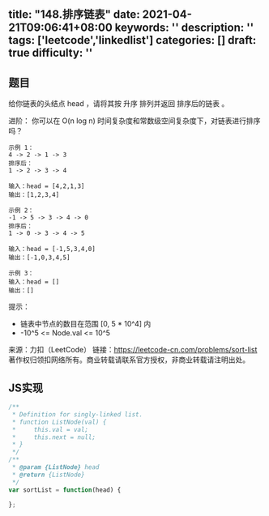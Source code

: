 title: "148.排序链表"
date: 2021-04-21T09:06:41+08:00
keywords: ''
description: ''
tags: ['leetcode','linkedlist']
categories: []
draft: true
difficulty: ''
---

## 题目

给你链表的头结点 head ，请将其按 升序 排列并返回 排序后的链表 。

进阶：
你可以在 O(n log n) 时间复杂度和常数级空间复杂度下，对链表进行排序吗？
 
```
示例 1：
4 -> 2 -> 1 -> 3
排序后：
1 -> 2 -> 3 -> 4

输入：head = [4,2,1,3]
输出：[1,2,3,4]

示例 2：
-1 -> 5 -> 3 -> 4 -> 0
排序后：
1 -> 0 -> 3 -> 4 -> 5

输入：head = [-1,5,3,4,0]
输出：[-1,0,3,4,5]

示例 3：
输入：head = []
输出：[]
```

提示：

- 链表中节点的数目在范围 [0, 5 * 10^4] 内
- -10^5 <= Node.val <= 10^5

来源：力扣（LeetCode）
链接：https://leetcode-cn.com/problems/sort-list
著作权归领扣网络所有。商业转载请联系官方授权，非商业转载请注明出处。


## JS实现

```javascript
/**
 * Definition for singly-linked list.
 * function ListNode(val) {
 *     this.val = val;
 *     this.next = null;
 * }
 */
/**
 * @param {ListNode} head
 * @return {ListNode}
 */
var sortList = function(head) {

};
```
